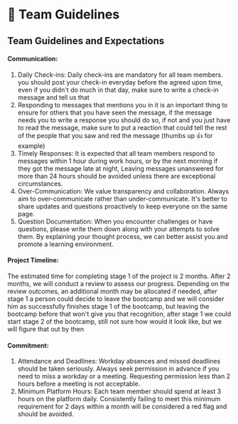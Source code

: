 # 📜 Team Guidelines

## Team Guidelines and Expectations

#### **Communication:**

1. Daily Check-ins: Daily check-ins are mandatory for all team members. you should post your check-in everyday before the agreed upon time, even if you didn't do much in that day, make sure to write a check-in message and tell us that
2. Responding to messages that mentions you in it is an important thing to ensure for others that you have seen the message, if the message needs you to write a response you should do so, if not and you just have to read the message, make sure to put a reaction that could tell the rest of the people that you saw and red the message (thumbs up 👍 for example)
3. Timely Responses: It is expected that all team members respond to messages within 1 hour during work hours, or by the next morning if they got the message late at night, Leaving messages unanswered for more than 24 hours should be avoided unless there are exceptional circumstances.
4. Over-Communication: We value transparency and collaboration. Always aim to over-communicate rather than under-communicate. It's better to share updates and questions proactively to keep everyone on the same page.
5. Question Documentation: When you encounter challenges or have questions, please write them down along with your attempts to solve them. By explaining your thought process, we can better assist you and promote a learning environment.

#### **Project Timeline:**

The estimated time for completing stage 1 of the project is 2 months. After 2 months, we will conduct a review to assess our progress. Depending on the review outcomes, an additional month may be allocated if needed, after stage 1 a person could decide to leave the bootcamp and we will consider him as successfully finishes stage 1 of the bootcamp, but leaving the bootcamp before that won't give you that recognition, after stage 1 we could start stage 2 of the bootcamp, still not sure how would it look like, but we will figure that out by then

#### **Commitment:**

1. Attendance and Deadlines: Workday absences and missed deadlines should be taken seriously. Always seek permission in advance if you need to miss a workday or a meeting. Requesting permission less than 2 hours before a meeting is not acceptable.
2. Minimum Platform Hours: Each team member should spend at least 3 hours on the platform daily. Consistently failing to meet this minimum requirement for 2 days within a month will be considered a red flag and should be avoided.
